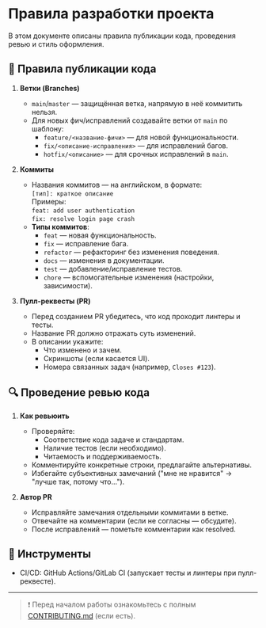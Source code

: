 # Правила разработки проекта

В этом документе описаны правила публикации кода, проведения ревью и стиль оформления.

## 📌 Правила публикации кода

1. **Ветки (Branches)**
   - `main`/`master` — защищённая ветка, напрямую в неё коммитить нельзя.
   - Для новых фич/исправлений создавайте ветки от `main` по шаблону:
     - `feature/<название-фичи>` — для новой функциональности.
     - `fix/<описание-исправления>` — для исправлений багов.
     - `hotfix/<описание>` — для срочных исправлений в `main`.

2. **Коммиты**
   - Названия коммитов — на английском, в формате:  
     `[тип]: краткое описание`  
     Примеры:  
     `feat: add user authentication`  
     `fix: resolve login page crash`  
   - **Типы коммитов**:
     - `feat` — новая функциональность.
     - `fix` — исправление бага.
     - `refactor` — рефакторинг без изменения поведения.
     - `docs` — изменения в документации.
     - `test` — добавление/исправление тестов.
     - `chore` — вспомогательные изменения (настройки, зависимости).

3. **Пулл-реквесты (PR)**
   - Перед созданием PR убедитесь, что код проходит линтеры и тесты.
   - Название PR должно отражать суть изменений.
   - В описании укажите:
     - Что изменено и зачем.
     - Скриншоты (если касается UI).
     - Номера связанных задач (например, `Closes #123`).

## 🔍 Проведение ревью кода

1. **Как ревьюить**
   - Проверяйте:
     - Соответствие кода задаче и стандартам.
     - Наличие тестов (если необходимо).
     - Читаемость и поддерживаемость.
   - Комментируйте конкретные строки, предлагайте альтернативы.
   - Избегайте субъективных замечаний ("мне не нравится" → "лучше так, потому что...").

2. **Автор PR**
   - Исправляйте замечания отдельными коммитами в ветке.
   - Отвечайте на комментарии (если не согласны — обсудите).
   - После исправлений — пометьте комментарии как resolved.

## 🔧 Инструменты
- CI/CD: GitHub Actions/GitLab CI (запускает тесты и линтеры при пулл-реквесте).

---

> ❗ Перед началом работы ознакомьтесь с полным [CONTRIBUTING.md](CONTRIBUTING.md) (если есть).